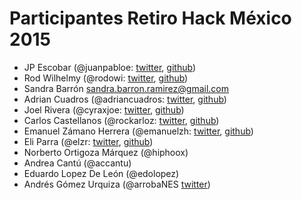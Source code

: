 # Participantes Retiro Hack México 2015

- JP Escobar (@juanpabloe: [twitter](http://twitter.com/juanpabloe), [github](http://github.com/juanpabloe))
- Rod Wilhelmy (@rodowi: [twitter](http://twitter.com/rodowi), [github](http://github.com/rodowi))
- Sandra Barrón sandra.barron.ramirez@gmail.com
- Adrian Cuadros (@adriancuadros: [twitter](http://twitter.com/adriancuadros), [github](http://github.com/adriancuadros))
- Joel Rivera (@cyraxjoe: [twitter](http://twitter.com/cyraxjoe), [github](http://github.com/cyraxjoe))
- Carlos Castellanos (@rockarloz: [twitter](http://twitter.com/rockarloz), [github](http://github.com/rockarloz))
- Emanuel Zámano Herrera (@emanuelzh: [twitter](http://twitter.com/emanuelzh), [github](http://github.com/emanuelzh))
- Eli Parra (@elzr: [twitter](http://twitter.com/elzr), [github](http://github.com/elzr))
- Norberto Ortigoza Márquez (@hiphoox)
- Andrea Cantú (@accantu)
- Eduardo Lopez De León (@edolopez)
- Andrés Gómez Urquiza (@arrobaNES [twitter](http://twitter.com/arrobaNES))
